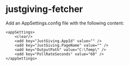 # justgiving-fetcher

Add an AppSettings.config file with the following content:

```
<appSettings>
    <clear/>
    <add key="JustGiving.AppId" value="" />
    <add key="JustGiving.PageName" value="" />
    <add key="OutputPath" value="C:\Temp\" />
    <add key="PollRateSeconds" value="60" />
</appSettings>
```
